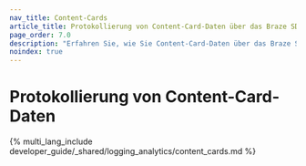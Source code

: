 ```yaml
---
nav_title: Content-Cards
article_title: Protokollierung von Content-Card-Daten über das Braze SDK
page_order: 7.0
description: "Erfahren Sie, wie Sie Content-Card-Daten über das Braze SDK protokollieren können."
noindex: true
---
```


# Protokollierung von Content-Card-Daten

{% multi_lang_include developer_guide/_shared/logging_analytics/content_cards.md %}
